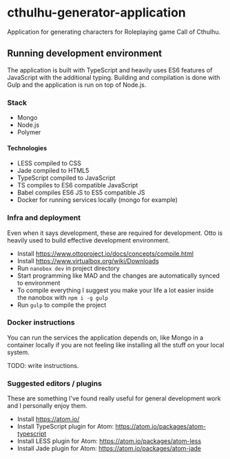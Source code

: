# cthulhu-generator-application

Application for generating characters for Roleplaying game Call of Cthulhu.

## Running development environment

The application is built with TypeScript and heavily uses ES6 features of JavaScript with the additional typing. Building and compilation is done with Gulp and the application is run on top of Node.js.

### Stack

* Mongo
* Node.js
* Polymer

#### Technologies

* LESS compiled to CSS
* Jade compiled to HTML5
* TypeScript compiled to JavaScript
* TS compiles to ES6 compatible JavaScript
* Babel compiles ES6 JS to ES5 compatible JS
* Docker for running services locally (mongo for example)

### Infra and deployment

Even when it says development, these are required for development. Otto is heavily used to build effective development environment.

* Install https://www.ottoproject.io/docs/concepts/compile.html
* Install https://www.virtualbox.org/wiki/Downloads
* Run `nanobox dev` in project directory
* Start programming like MAD and the changes are automatically synced to environment
* To compile everything I suggest you make your life a lot easier inside the nanobox with `npm i -g gulp`
* Run `gulp` to compile the project

### Docker instructions

You can run the services the application depends on, like Mongo in a container locally if you are not feeling like installing all the stuff on your local system.

TODO: write instructions.

### Suggested editors / plugins

These are something I've found really useful for general development work and I personally enjoy them.

* Install https://atom.io/
* Install TypeScript plugin for Atom: https://atom.io/packages/atom-typescript
* Install LESS plugin for Atom: https://atom.io/packages/atom-less
* Install Jade plugin for Atom: https://atom.io/packages/atom-jade
